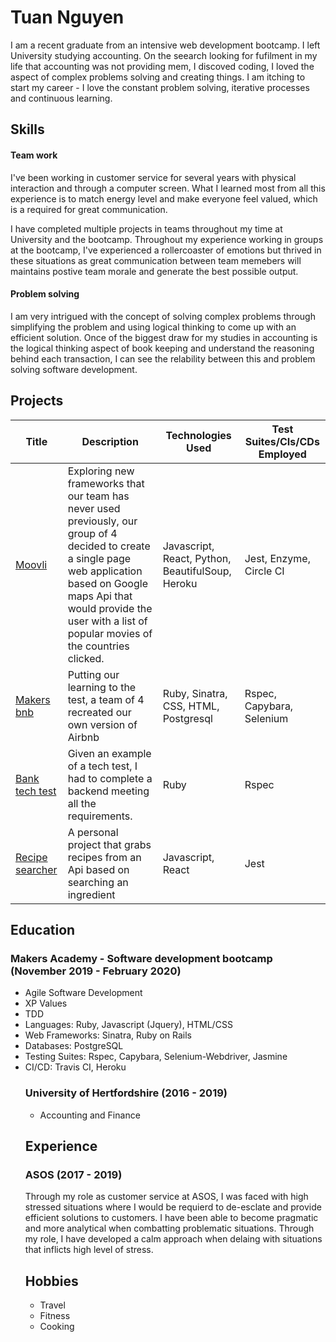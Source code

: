 <h1> Tuan Nguyen </h1>
I am a recent graduate from an intensive web development bootcamp. I left University studying accounting. On the seearch looking for fufilment in my life that accounting was not providing mem, I discoved coding, I loved the aspect of complex problems solving and creating things.  I am itching to start my career - I love the constant problem solving, iterative processes and continuous learning.

<h2>
Skills
</h2>

<h4> Team work</h4> 
I've been working in customer service for several years with physical interaction and through a computer screen. What I learned most from all this experience is to match energy level and make everyone feel valued, which is a required for great communication.

I have completed multiple projects in teams throughout my time at University and the bootcamp. Throughout my experience working in groups at the bootcamp, I've experienced a rollercoaster of emotions but thrived in these situations as great communication between team memebers will maintains postive team morale and generate the best possible output. 

<h4> Problem solving</h4>
I am very intrigued with the concept of solving complex problems through simplifying the problem and using logical thinking to come up with an efficient solution. Once of the biggest draw for my studies in accounting is the logical thinking aspect of book keeping and understand the reasoning behind each transaction, I can see the relability between this and problem solving software development. 
</ul>

<h2>
Projects
</h2>

| Title | Description | Technologies Used | Test Suites/CIs/CDs Employed |
|--|--|--|--|
| [Moovli](https://github.com/AndreaDiotallevi/moovli) | Exploring new frameworks that our team has never used previously, our group of 4 decided to create a single page web application based on Google maps Api that would provide the user with a list of popular movies of the countries clicked. | Javascript, React, Python, BeautifulSoup, Heroku | Jest, Enzyme, Circle CI |
| [Makers bnb](https://github.com/ajbacon/makers-bnb) | Putting our learning to the test, a team of 4 recreated our own version of Airbnb | Ruby, Sinatra,  CSS, HTML, Postgresql | Rspec, Capybara, Selenium |
| [Bank tech test](https://github.com/TuanNguyen1010/Bank_test) | Given an example of a tech test, I had to complete a backend meeting all the requirements. | Ruby | Rspec |
| [Recipe searcher](https://github.com/TuanNguyen1010/recipe-searcher) | A personal project that grabs recipes from an Api based on searching an ingredient | Javascript, React | Jest |


<h2>
Education
</h2>
<h3> Makers Academy - Software development bootcamp (November 2019 - February 2020) </h3>
<ul>
<li> Agile Software Development </li>
<li>XP Values</li>
<li>TDD</li>
<li>Languages: Ruby, Javascript (Jquery), HTML/CSS</li>
<li>Web Frameworks: Sinatra, Ruby on Rails</li>
<li>Databases: PostgreSQL</li>
<li>Testing Suites: Rspec, Capybara, Selenium-Webdriver, Jasmine</li>
<li> CI/CD: Travis CI, Heroku</li>


<h3> University of Hertfordshire (2016 - 2019) </h3>
<ul>
<li> Accounting and Finance </li>
</ul>

<h2>Experience</h2>
<h3> ASOS (2017 - 2019) </h3>
Through my role as customer service at ASOS, I was faced with high stressed situations where I would be requierd to de-esclate and provide efficient solutions to customers. I have been able to become pragmatic and more analytical when combatting problematic situations. Through my role, I have developed a calm approach when delaing with situations that inflicts high level of stress.


<h2>Hobbies</h2>
<ul>
<li> Travel </li>
<li> Fitness </li>
<li> Cooking </li>

</ul>
